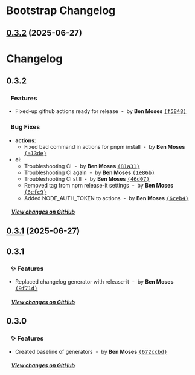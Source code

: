 # Bootstrap Changelog

## [0.3.2](https://github.com/benjymoses/bootstrap/compare/v0.3.1...v0.3.2) (2025-06-27)

# Changelog

## 0.3.2

### &nbsp;&nbsp;&nbsp;Features

- Fixed-up github actions ready for release &nbsp;-&nbsp; by **Ben Moses** [<samp>(f5848)</samp>](https://github.com/benjymoses/bootstrap/commit/f584898)

### &nbsp;&nbsp;&nbsp;Bug Fixes

- **actions**:
  - Fixed bad command in actions for pnpm install &nbsp;-&nbsp; by **Ben Moses** [<samp>(a13de)</samp>](https://github.com/benjymoses/bootstrap/commit/a13de39)
- **ci**:
  - Troubleshooting CI &nbsp;-&nbsp; by **Ben Moses** [<samp>(81a31)</samp>](https://github.com/benjymoses/bootstrap/commit/81a3172)
  - Troubleshooting CI again &nbsp;-&nbsp; by **Ben Moses** [<samp>(1e86b)</samp>](https://github.com/benjymoses/bootstrap/commit/1e86bcf)
  - Troubleshooting CI still &nbsp;-&nbsp; by **Ben Moses** [<samp>(46d07)</samp>](https://github.com/benjymoses/bootstrap/commit/46d0734)
  - Removed tag from npm release-it settings &nbsp;-&nbsp; by **Ben Moses** [<samp>(6efc9)</samp>](https://github.com/benjymoses/bootstrap/commit/6efc902)
  - Added NODE_AUTH_TOKEN to actions &nbsp;-&nbsp; by **Ben Moses** [<samp>(6ceb4)</samp>](https://github.com/benjymoses/bootstrap/commit/6ceb427)

##### &nbsp;&nbsp;&nbsp;&nbsp;[View changes on GitHub](https://github.com/benjymoses/bootstrap/compare/v0.3.1...0.3.2)



## [0.3.1](https://github.com/benjymoses/bootstrap/compare/v0.3.0...v0.3.1) (2025-06-27)

## 0.3.1

### &nbsp;&nbsp;&nbsp;:sparkles: Features

- Replaced changelog generator with release-it &nbsp;-&nbsp; by **Ben Moses** [<samp>(9f71d)</samp>](https://github.com/benjymoses/bootstrap/commit/9f71d2a)

##### &nbsp;&nbsp;&nbsp;&nbsp;[View changes on GitHub](https://github.com/benjymoses/bootstrap/compare/v0.3.0...0.3.1)

## 0.3.0

### &nbsp;&nbsp;&nbsp;:sparkles: Features

- Created baseline of generators &nbsp;-&nbsp; by **Ben Moses** [<samp>(672ccbd)</samp>](https://github.com/benjymoses/bootstrap/commit/672ccbd2a)

##### &nbsp;&nbsp;&nbsp;&nbsp;[View changes on GitHub](https://github.com/benjymoses/bootstrap/compare/v0.2.0...0.3.0)
